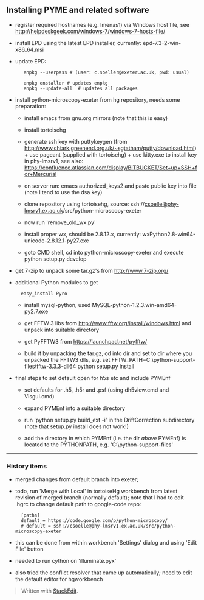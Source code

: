 ## Installing PYME and related software ##
- register required hostnames (e.g. lmenas1) via Windows host file, see http://helpdeskgeek.com/windows-7/windows-7-hosts-file/

- install EPD using the latest EPD installer, currently: epd-7.3-2-win-x86_64.msi

- update EPD:

  	     enpkg --userpass # (user: c.soeller@exeter.ac.uk, pwd: usual)

	     enpkg enstaller # updates enpkg
	     enpkg --update-all  # updates all packages

- install python-microscopy-exeter from hg repository, needs some preparation:

    - install emacs from gnu.org mirrors (note that this is easy)

    - install tortoisehg

    - generate ssh key with puttykeygen (from http://www.chiark.greenend.org.uk/~sgtatham/putty/download.html) + use pageant (supplied with tortoisehg) + use kitty.exe to install key in phy-lmsrv1, see also:
https://confluence.atlassian.com/display/BITBUCKET/Set+up+SSH+for+Mercurial

	- on server run:	 emacs authorized_keys2
	and paste public key into file (note I tend to use the dsa key)

    - clone repository using tortoisehg, source: ssh://csoelle@phy-lmsrv1.ex.ac.uk/src/python-microscopy-exeter

    - now run 'remove_old_wx.py'

    - install proper wx, should be 2.8.12.x, currently: wxPython2.8-win64-unicode-2.8.12.1-py27.exe

    - goto CMD shell, cd into python-microscopy-exeter and execute
       python setup.py develop

- get 7-zip to unpack some tar.gz's from http://www.7-zip.org/

- additional Python modules to get

        easy_install Pyro

    - install mysql-python, used MySQL-python-1.2.3.win-amd64-py2.7.exe
    - get FFTW 3 libs from http://www.fftw.org/install/windows.html and unpack into suitable directory

    - get PyFFTW3  from https://launchpad.net/pyfftw/

    - build it by unpacking the tar.gz, cd into dir and
  	set to dir where you unpacked the FFTW3 dlls, e.g. set FFTW_PATH=C:\python-support-files\fftw-3.3.3-dll64
	python setup.py install

- final steps to set default open for h5s etc and include PYMEnf

    - set defaults for .h5, .h5r and .psf (using dh5view.cmd and Visgui.cmd)

    - expand PYMEnf into a suitable directory
  	- run 'python setup.py build_ext -i' in the DriftCorrection subdirectory
	     	     (note that setup.py install does not work!)

	- add the directory in which PYMEnf (i.e. the dir *above* PYMEnf) is located to the PYTHONPATH, e.g. 'C:\python-support-files'



-------------------------------------------------------------------------
### History items ###
- merged changes from default branch into exeter;

- todo, run 'Merge with Local' in tortoiseHg workbench from latest revision of merged branch (normally default); note that I had to edit .hgrc to change default path to google-code repo:

        [paths]
        default = https://code.google.com/p/python-microscopy/
        # default = ssh://csoelle@phy-lmsrv1.ex.ac.uk/src/python-microscopy-exeter

- this can be done from within workbench 'Settings' dialog and using 'Edit File' button

- needed to run cython on 'illuminate.pyx'

- also tried the conflict resolver that came up automatically; need to edit the default editor for hgworkbench



> Written with [StackEdit](http://benweet.github.io/stackedit/).